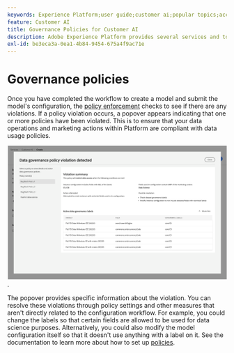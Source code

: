 ```yaml
---
keywords: Experience Platform;user guide;customer ai;popular topics;access controls;create model;
feature: Customer AI
title: Governance Policies for Customer AI
description: Adobe Experience Platform provides several services and tools that allow you to confidently control your collected experience data.
exl-id: be3eca3a-0ea1-4b84-9454-675a4f9ac71e
---
```

# Governance policies

Once you have completed the workflow to create a model and submit the model's configuration, the [policy enforcement](/help/data-governance/enforcement/auto-enforcement.md) checks to see if there are any violations. If a policy violation occurs, a popover appears indicating that one or more policies have been violated. This is to ensure that your data operations and marketing actions within Platform are compliant with data usage policies. 

![A popover displaying information about the policy violation](../images/user-guide/policy-violation-popover-cai.png).

The popover provides specific information about the violation. You can resolve these violations through policy settings and other measures that aren't directly related to the configuration workflow. For example, you could change the labels so that certain fields are allowed to be used for data science purposes. Alternatively, you could also modify the model configuration itself so that it doesn't use anything with a label on it. See the documentation to learn more about how to set up [policies](/help/data-governance/policies/overview.md).
